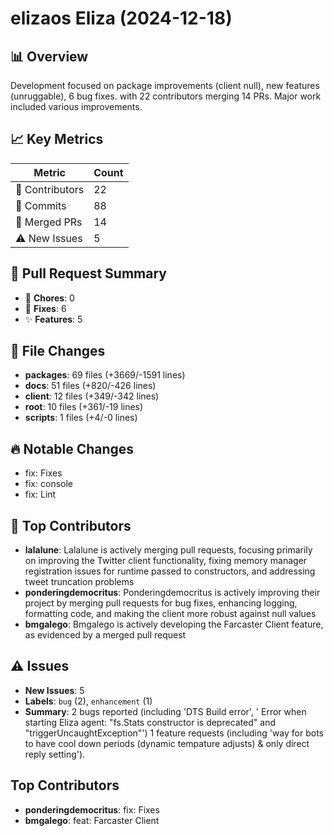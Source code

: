 # elizaos Eliza (2024-12-18)
    
## 📊 Overview
Development focused on package improvements (client null), new features (unruggable), 6 bug fixes. with 22 contributors merging 14 PRs. Major work included various improvements.

## 📈 Key Metrics
| Metric | Count |
|---------|--------|
| 👥 Contributors | 22 |
| 📝 Commits | 88 |
| 🔄 Merged PRs | 14 |
| ⚠️ New Issues | 5 |

## 🔄 Pull Request Summary
- 🧹 **Chores**: 0
- 🐛 **Fixes**: 6
- ✨ **Features**: 5

## 📁 File Changes
- **packages**: 69 files (+3669/-1591 lines)
- **docs**: 51 files (+820/-426 lines)
- **client**: 12 files (+349/-342 lines)
- **root**: 10 files (+361/-19 lines)
- **scripts**: 1 files (+4/-0 lines)

## 🔥 Notable Changes
- fix: Fixes
- fix: console
- fix: Lint

## 👥 Top Contributors
- **lalalune**: Lalalune is actively merging pull requests, focusing primarily on improving the Twitter client functionality, fixing memory manager registration issues for runtime passed to constructors, and addressing tweet truncation problems
- **ponderingdemocritus**: Ponderingdemocritus is actively improving their project by merging pull requests for bug fixes, enhancing logging, formatting code, and making the client more robust against null values
- **bmgalego**: Bmgalego is actively developing the Farcaster Client feature, as evidenced by a merged pull request

## ⚠️ Issues
- **New Issues**: 5
- **Labels**: `bug` (2), `enhancement` (1)
- **Summary**: 2 bugs reported (including 'DTS Build error', ' Error when starting Eliza agent: "fs.Stats constructor is deprecated" and "triggerUncaughtException"') 1 feature requests (including 'way for bots to have cool down periods (dynamic tempature adjusts) & only direct reply setting').

## Top Contributors
- **ponderingdemocritus**: fix: Fixes
- **bmgalego**: feat: Farcaster Client